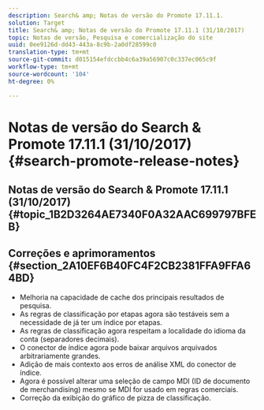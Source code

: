 ```yaml
---
description: Search& amp; Notas de versão do Promote 17.11.1.
solution: Target
title: Search& amp; Notas de versão do Promote 17.11.1 (31/10/2017)
topic: Notas de versão, Pesquisa e comercialização do site
uuid: 0ee9126d-dd43-443a-8c9b-2a0df28599c0
translation-type: tm+mt
source-git-commit: d015154efdccbb4c6a39a56907c0c337ec065c9f
workflow-type: tm+mt
source-wordcount: '104'
ht-degree: 0%

---
```



# Notas de versão do Search &amp; Promote 17.11.1 (31/10/2017){#search-promote-release-notes}

## Notas de versão do Search &amp; Promote 17.11.1 (31/10/2017) {#topic_1B2D3264AE7340F0A32AAC699797BFEB}

## Correções e aprimoramentos {#section_2A10EF6B40FC4F2CB2381FFA9FFA64BD}

* Melhoria na capacidade de cache dos principais resultados de pesquisa.
* As regras de classificação por etapas agora são testáveis sem a necessidade de já ter um índice por etapas.
* As regras de classificação agora respeitam a localidade do idioma da conta (separadores decimais).
* O conector de índice agora pode baixar arquivos arquivados arbitrariamente grandes.
* Adição de mais contexto aos erros de análise XML do conector de índice.
* Agora é possível alterar uma seleção de campo MDI (ID de documento de merchandising) mesmo se MDI for usado em regras comerciais.
* Correção da exibição do gráfico de pizza de classificação.

